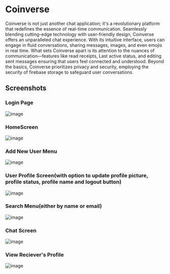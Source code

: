 # Coinverse

Coinverse is not just another chat application; 
it's a revolutionary platform that redefines the essence of real-time communication. Seamlessly blending cutting-edge technology with user-friendly design, Coinverse offers an unparalleled chat experience. With its intuitive interface, users can engage in fluid conversations, sharing messages, images, and even emojis in real time. What sets Coinverse apart is its attention to the nuances of communication—features like read receipts, Last active status, and editing sent messages ensuring that users feel connected and understood. Beyond the basics, Coinverse prioritizes privacy and security, employing the security of firebase storage to safeguard user conversations. 

## Screenshots

### Login Page

![image](https://github.com/Hitanshuverma/Coinverse/assets/81898669/7e52d7f1-2f32-422d-a91b-b121fe99a32d)

### HomeScreen

![image](https://github.com/Hitanshuverma/Coinverse/assets/81898669/b239e04e-7ffa-41f0-8f78-e851f2d08c83)

### Add New User Menu

![image](https://github.com/Hitanshuverma/Coinverse/assets/81898669/1cbd0206-9974-48cc-99aa-768c7f198808)

### User Profile Screen(with option to update profile picture, profile status, profile name and logout button)

![image](https://github.com/Hitanshuverma/Coinverse/assets/81898669/8d02ee48-a7cd-459e-934d-73b2d49d30b5)

### Search Menu(either by name or email)

![image](https://github.com/Hitanshuverma/Coinverse/assets/81898669/59c95ad1-3909-42fc-8585-b8114e75972e)

### Chat Screen

![image](https://github.com/Hitanshuverma/Coinverse/assets/81898669/0c0fb353-0789-4d91-9f0e-1b256165978d)

### View Reciever's Profile

![image](https://github.com/Hitanshuverma/Coinverse/assets/81898669/19283eb1-49be-426e-80d4-4f79c6baac87)







